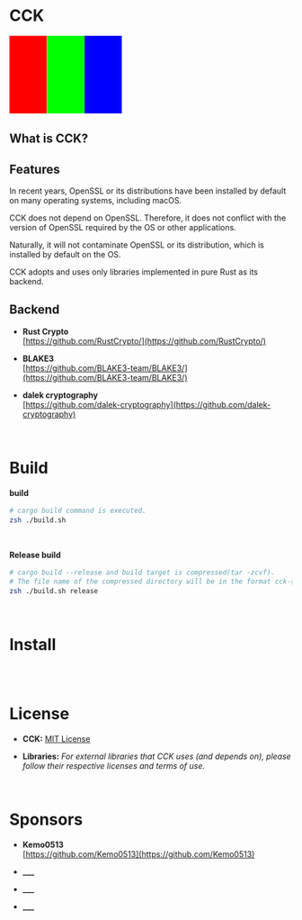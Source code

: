 # CCK
<img src="./image.png" width=200 heigth=400>

## What is CCK?

## Features
In recent years, OpenSSL or its distributions have been installed by default on many operating systems, including macOS.

CCK does not depend on OpenSSL. Therefore, it does not conflict with the version of OpenSSL required by the OS or other applications.

Naturally, it will not contaminate OpenSSL or its distribution, which is installed by default on the OS.

CCK adopts and uses only libraries implemented in pure Rust as its backend.

## Backend
- **Rust Crypto**<br>
[https://github.com/RustCrypto/](https://github.com/RustCrypto/)

- **BLAKE3**<br>
[https://github.com/BLAKE3-team/BLAKE3/](https://github.com/BLAKE3-team/BLAKE3/)

- **dalek cryptography**<br>
[https://github.com/dalek-cryptography](https://github.com/dalek-cryptography)

<br>

# Build
**build**
```bash
# cargo build command is executed.
zsh ./build.sh
```

<br>

**Release build**
```bash
# cargo build --release and build target is compressed(tar -zcvf).
# The file name of the compressed directory will be in the format cck-{version}-{os}-{arch}.tar.gz
zsh ./build.sh release
```

<br>

# Install
```bash

```

<br>

# License
- **CCK:** [MIT License](https://github.com/flucium/cck/blob/main/LICENSE)

- **Libraries:** *For external libraries that CCK uses (and depends on), please follow their respective licenses and terms of use.*

<br>


# Sponsors
- **Kemo0513**<br>
[https://github.com/Kemo0513](https://github.com/Kemo0513)

- **___**<br>

- **___**<br>

- **___**<br>